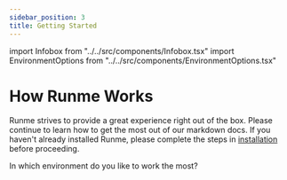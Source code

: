```yaml
---
sidebar_position: 3
title: Getting Started
---
```


import Infobox from "../../src/components/Infobox.tsx"
import EnvironmentOptions from "../../src/components/EnvironmentOptions.tsx"

# How Runme Works

Runme strives to provide a great experience right out of the box. Please continue to learn how to get the most out of our markdown docs. If you haven't already installed Runme, please complete the steps in [installation](/installation/runmecli) before proceeding.

In which environment do you like to work the most?

<EnvironmentOptions />
